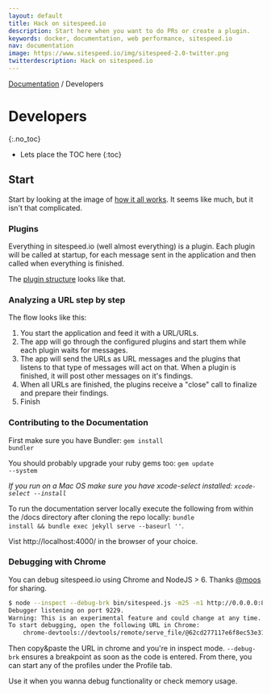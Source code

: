 ```yaml
---
layout: default
title: Hack on sitespeed.io
description: Start here when you want to do PRs or create a plugin.
keywords: docker, documentation, web performance, sitespeed.io
nav: documentation
image: https://www.sitespeed.io/img/sitespeed-2.0-twitter.png
twitterdescription: Hack on sitespeed.io
---
```


[Documentation]({{site.baseurl}}/documentation/sitespeed.io/) / Developers

# Developers
{:.no_toc}

* Lets place the TOC here
{:toc}

## Start
Start by looking at the image of [how it all works]({{site.baseurl}}/documentation/sitespeed.io/how-it-all-works/). It seems like much, but it isn't that complicated.

### Plugins
Everything in sitespeed.io (well almost everything) is a plugin. Each plugin will be called at startup, for each message sent in the application and then called when everything is finished.

The [plugin structure]({{site.baseurl}}/documentation/sitespeed.io/plugins/#create-your-own-plugin) looks like that.

### Analyzing a URL step by step
The flow looks like this:

1. You start the application and feed it with a URL/URLs.
2. The app will go through the configured plugins and start them while each plugin waits for messages.
3. The app will send the URLs as URL messages and the plugins that listens to that type of messages will act on that. When a plugin is finished, it will post other messages on it's findings.
4. When all URLs are finished, the plugins receive a "close" call to finalize and prepare their findings.
5. Finish

### Contributing to the Documentation
First make sure you have Bundler: <code>gem install bundler</code>

You should probably upgrade your ruby gems too: <code>gem update --system</code>

*If you run on a Mac OS make sure you have xcode-select installed: <code>xcode-select --install</code>*

To run the documentation server locally execute the following from within the /docs directory after cloning the repo locally: <code>bundle install && bundle exec jekyll serve --baseurl ''</code>.

Vist http://localhost:4000/ in the browser of your choice.


### Debugging with Chrome
You can debug sitespeed.io using Chrome and NodeJS > 6. Thanks [@moos](https://github.com/moos) for sharing.

~~~ bash
$ node --inspect --debug-brk bin/sitespeed.js -m25 -n1 http://0.0.0.0:8082
Debugger listening on port 9229.
Warning: This is an experimental feature and could change at any time.
To start debugging, open the following URL in Chrome:
    chrome-devtools://devtools/remote/serve_file/@62cd277117e6f8ec53e31b1be5829 a6f7ab42ef/inspector.html?experiments=true&v8only=true&ws=localhost:9229/node
~~~

Then copy&paste the URL in chrome and you're in inspect mode. <code>--debug-brk</code> ensures a breakpoint as soon as the code is entered. From there, you can start any of the profiles under the Profile tab.

Use it when you wanna debug functionality or check memory usage.
